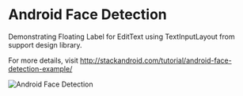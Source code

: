 # Android Face Detection
Demonstrating Floating Label for EditText using TextInputLayout from support design library.


For more details, visit http://stackandroid.com/tutorial/android-face-detection-example/

<img src="https://github.com/vino4all/android-face-detection/raw/master/Screenshots/face-detection-screenshot.png" title="Android Face Detection" alt="Android Face Detection" />

